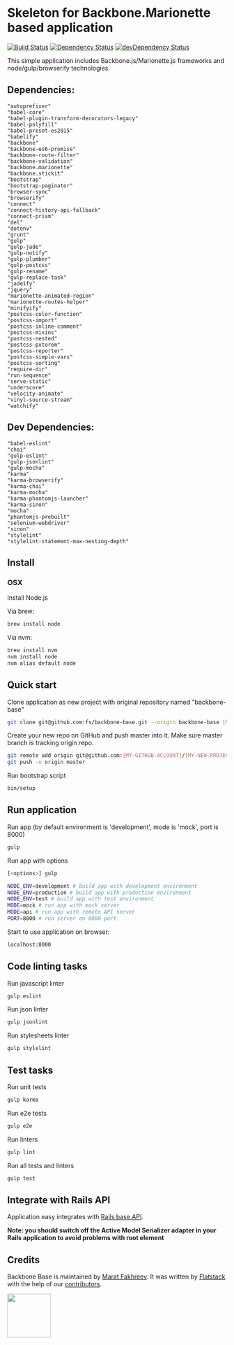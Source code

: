 # Skeleton for Backbone.Marionette based application

[![Build Status](https://travis-ci.org/fs/backbone-base.svg?branch=master)](https://travis-ci.org/fs/backbone-base)
[![Dependency Status](https://david-dm.org/fs/backbone-base.svg?branch=master)](https://david-dm.org/fs/backbone-base)
[![devDependency Status](https://david-dm.org/fs/backbone-base/dev-status.svg?branch=master)](https://david-dm.org/fs/backbone-base#info=devDependencies)

This simple application includes Backbone.js/Marionette.js frameworks and node/gulp/browserify technologies.

## Dependencies:
    "autoprefixer"
    "babel-core"
    "babel-plugin-transform-decorators-legacy"
    "babel-polyfill"
    "babel-preset-es2015"
    "babelify"
    "backbone"
    "backbone-es6-promise"
    "backbone-route-filter"
    "backbone-validation"
    "backbone.marionette"
    "backbone.stickit"
    "bootstrap"
    "bootstrap-paginator"
    "browser-sync"
    "browserify"
    "connect"
    "connect-history-api-fallback"
    "connect-prism"
    "del"
    "dotenv"
    "grunt"
    "gulp"
    "gulp-jade"
    "gulp-notify"
    "gulp-plumber"
    "gulp-postcss"
    "gulp-rename"
    "gulp-replace-task"
    "jadeify"
    "jquery"
    "marionette-animated-region"
    "marionette-routes-helper"
    "minifyify"
    "postcss-color-function"
    "postcss-import"
    "postcss-inline-comment"
    "postcss-mixins"
    "postcss-nested"
    "postcss-pxtorem"
    "postcss-reporter"
    "postcss-simple-vars"
    "postcss-sorting"
    "require-dir"
    "run-sequence"
    "serve-static"
    "underscore"
    "velocity-animate"
    "vinyl-source-stream"
    "watchify"

## Dev Dependencies:
    "babel-eslint"
    "chai"
    "gulp-eslint"
    "gulp-jsonlint"
    "gulp-mocha"
    "karma"
    "karma-browserify"
    "karma-chai"
    "karma-mocha"
    "karma-phantomjs-launcher"
    "karma-sinon"
    "mocha"
    "phantomjs-prebuilt"
    "selenium-webdriver"
    "sinon"
    "stylelint"
    "stylelint-statement-max-nesting-depth"

## Install
### OSX

Install Node.js

Via brew:
```bash
brew install node
```

Via nvm:
```bash
brew install nvm
nvm install node
nvm alias default node
```

## Quick start

Clone application as new project with original repository named "backbone-base"

```bash
git clone git@github.com:fs/backbone-base.git --origin backbone-base [MY-NEW-PROJECT]
```

Create your new repo on GitHub and push master into it.
Make sure master branch is tracking origin repo.

```bash
git remote add origin git@github.com:[MY-GITHUB-ACCOUNT]/[MY-NEW-PROJECT].git
git push -u origin master
```

Run bootstrap script

```bash
bin/setup
```

## Run application

Run app (by default environment is 'development', mode is 'mock', port is 8000)

```bash
gulp
```

Run app with options

```bash
[<options>] gulp
```

```bash
NODE_ENV=development # build app with development environment
NODE_ENV=production # build app with production environment
NODE_ENV=test # build app with test environment
MODE=mock # run app with mock server
MODE=api # run app with remote API server
PORT=8000 # run server on 8000 port
```

Start to use application on browser:

```bash
localhost:8000
```

## Code linting tasks

Run javascript linter
```bash
gulp eslint
```

Run json linter
```bash
gulp jsonlint
```

Run stylesheets linter
```bash
gulp stylelint
```

## Test tasks
Run unit tests

```bash
gulp karma
```

Run e2e tests

```bash
gulp e2e
```

Run linters

```bash
gulp lint
```

Run all tests and linters

```bash
gulp test
```

## Integrate with Rails API

Application easy integrates with [Rails base API](https://github.com/fs/rails-base-api).

**Note: you should switch off the Active Model Serializer adapter in your Rails application to avoid problems with root element**

## Credits

Backbone Base is maintained by [Marat Fakhreev](http://github.com/maratfakhreev).
It was written by [Flatstack](http://www.flatstack.com) with the help of our
[contributors](http://github.com/fs/backbone-base/contributors).

[<img src="http://www.flatstack.com/logo.svg" width="100"/>](http://www.flatstack.com)
